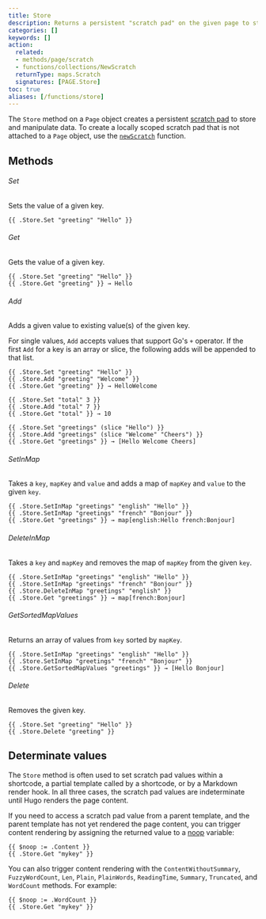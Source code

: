 ```yaml
---
title: Store
description: Returns a persistent "scratch pad" on the given page to store and manipulate data.
categories: []
keywords: []
action:
  related:
  - methods/page/scratch
  - functions/collections/NewScratch
  returnType: maps.Scratch
  signatures: [PAGE.Store]
toc: true
aliases: [/functions/store]
---
```


The `Store` method on a `Page` object creates a persistent [scratch pad] to store and manipulate data. To create a locally scoped scratch pad that is not attached to a `Page` object, use the [`newScratch`] function.

[`Scratch`]: /methods/page/scratch/
[`newScratch`]: /functions/collections/newscratch/
[scratch pad]: /getting-started/glossary/#scratch-pad

## Methods

###### Set

Sets the value of a given key.

```go-html-template
{{ .Store.Set "greeting" "Hello" }}
```

###### Get

Gets the value of a given key.

```go-html-template
{{ .Store.Set "greeting" "Hello" }}
{{ .Store.Get "greeting" }} → Hello
```

###### Add

Adds a given value to existing value(s) of the given key.

For single values, `Add` accepts values that support Go's `+` operator. If the first `Add` for a key is an array or slice, the following adds will be appended to that list.

```go-html-template
{{ .Store.Set "greeting" "Hello" }}
{{ .Store.Add "greeting" "Welcome" }}
{{ .Store.Get "greeting" }} → HelloWelcome
```

```go-html-template
{{ .Store.Set "total" 3 }}
{{ .Store.Add "total" 7 }}
{{ .Store.Get "total" }} → 10
```

```go-html-template
{{ .Store.Set "greetings" (slice "Hello") }}
{{ .Store.Add "greetings" (slice "Welcome" "Cheers") }}
{{ .Store.Get "greetings" }} → [Hello Welcome Cheers]
```

###### SetInMap

Takes a `key`, `mapKey` and `value` and adds a map of `mapKey` and `value` to the given `key`.

```go-html-template
{{ .Store.SetInMap "greetings" "english" "Hello" }}
{{ .Store.SetInMap "greetings" "french" "Bonjour" }}
{{ .Store.Get "greetings" }} → map[english:Hello french:Bonjour]
```

###### DeleteInMap

Takes a `key` and `mapKey` and removes the map of `mapKey` from the given `key`.

```go-html-template
{{ .Store.SetInMap "greetings" "english" "Hello" }}
{{ .Store.SetInMap "greetings" "french" "Bonjour" }}
{{ .Store.DeleteInMap "greetings" "english" }}
{{ .Store.Get "greetings" }} → map[french:Bonjour]
```

###### GetSortedMapValues

Returns an array of values from `key` sorted by `mapKey`.

```go-html-template
{{ .Store.SetInMap "greetings" "english" "Hello" }}
{{ .Store.SetInMap "greetings" "french" "Bonjour" }}
{{ .Store.GetSortedMapValues "greetings" }} → [Hello Bonjour]
```

###### Delete

Removes the given key.

```go-html-template
{{ .Store.Set "greeting" "Hello" }}
{{ .Store.Delete "greeting" }}
```

## Determinate values

The `Store` method is often used to set scratch pad values within a shortcode, a partial template called by a shortcode, or by a Markdown render hook. In all three cases, the scratch pad values are indeterminate until Hugo renders the page content.

If you need to access a scratch pad value from a parent template, and the parent template has not yet rendered the page content, you can trigger content rendering by assigning the returned value to a [noop] variable:

[noop]: /getting-started/glossary/#noop

```go-html-template
{{ $noop := .Content }}
{{ .Store.Get "mykey" }}
```

You can also trigger content rendering with the `ContentWithoutSummary`, `FuzzyWordCount`, `Len`, `Plain`, `PlainWords`, `ReadingTime`, `Summary`, `Truncated`, and `WordCount` methods. For example:

```go-html-template
{{ $noop := .WordCount }}
{{ .Store.Get "mykey" }}
```
